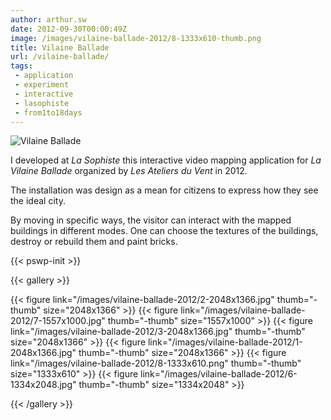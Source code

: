 ```yaml
---
author: arthur.sw
date: 2012-09-30T00:00:49Z
image: /images/vilaine-ballade-2012/8-1333x610-thumb.png
title: Vilaine Ballade
url: /vilaine-ballade/
tags:
 - application
 - experiment
 - interactive
 - lasophiste
 - from1to18days
---
```


![Vilaine Ballade](/images/vilaine-ballade-2012/8-1333x610.png)

I developed at *La Sophiste* this interactive video mapping application for *La Vilaine Ballade* organized by *Les Ateliers du Vent* in 2012.

The installation was design as a mean for citizens to express how they see the ideal city.

By moving in specific ways, the visitor can interact with the mapped buildings in different modes. One can choose the textures of the buildings, destroy or rebuild them and paint bricks.

{{< pswp-init >}}

{{< gallery >}}

{{< figure link="/images/vilaine-ballade-2012/2-2048x1366.jpg" thumb="-thumb" size="2048x1366" >}}
{{< figure link="/images/vilaine-ballade-2012/7-1557x1000.jpg" thumb="-thumb" size="1557x1000" >}}
{{< figure link="/images/vilaine-ballade-2012/3-2048x1366.jpg" thumb="-thumb" size="2048x1366" >}}
{{< figure link="/images/vilaine-ballade-2012/1-2048x1366.jpg" thumb="-thumb" size="2048x1366" >}}
{{< figure link="/images/vilaine-ballade-2012/8-1333x610.png" thumb="-thumb" size="1333x610" >}}
{{< figure link="/images/vilaine-ballade-2012/6-1334x2048.jpg" thumb="-thumb" size="1334x2048" >}}

{{< /gallery >}}
